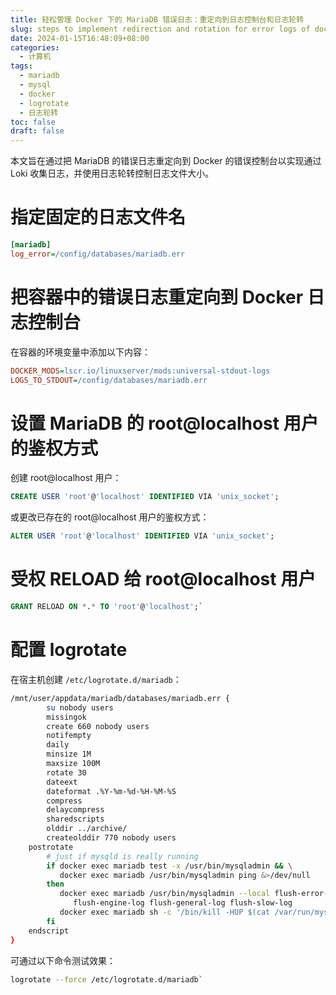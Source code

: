 ```yaml
---
title: 轻松管理 Docker 下的 MariaDB 错误日志：重定向到日志控制台和日志轮转
slug: steps to implement redirection and rotation for error logs of docker deployed mariadb
date: 2024-01-15T16:48:09+08:00
categories:
  - 计算机
tags:
  - mariadb
  - mysql
  - docker
  - logrotate
  - 日志轮转
toc: false
draft: false
---
```


本文旨在通过把 MariaDB 的错误日志重定向到 Docker 的错误控制台以实现通过 Loki 收集日志，并使用日志轮转控制日志文件大小。

# 指定固定的日志文件名

```ini
[mariadb]
log_error=/config/databases/mariadb.err
```

# 把容器中的错误日志重定向到 Docker 日志控制台

在容器的环境变量中添加以下内容：
```ini
DOCKER_MODS=lscr.io/linuxserver/mods:universal-stdout-logs
LOGS_TO_STDOUT=/config/databases/mariadb.err
```

# 设置 MariaDB 的 root@localhost 用户的鉴权方式

创建 root@localhost 用户：

```sql
CREATE USER 'root'@'localhost' IDENTIFIED VIA 'unix_socket';
```

或更改已存在的 root@localhost 用户的鉴权方式：

```sql
ALTER USER 'root'@'localhost' IDENTIFIED VIA 'unix_socket';
```

# 受权 RELOAD 给 root@localhost 用户

```sql
GRANT RELOAD ON *.* TO 'root'@'localhost';`
```

# 配置 logrotate

在宿主机创建 `/etc/logrotate.d/mariadb`：

```bash
/mnt/user/appdata/mariadb/databases/mariadb.err {
        su nobody users
        missingok
        create 660 nobody users
        notifempty
        daily
        minsize 1M
        maxsize 100M
        rotate 30
        dateext
        dateformat .%Y-%m-%d-%H-%M-%S
        compress
        delaycompress
        sharedscripts 
        olddir ../archive/
        createolddir 770 nobody users
    postrotate
        # just if mysqld is really running
        if docker exec mariadb test -x /usr/bin/mysqladmin && \
           docker exec mariadb /usr/bin/mysqladmin ping &>/dev/null
        then
           docker exec mariadb /usr/bin/mysqladmin --local flush-error-log \
              flush-engine-log flush-general-log flush-slow-log
           docker exec mariadb sh -c '/bin/kill -HUP $(cat /var/run/mysqld/mysqld.pid)'
        fi
    endscript
}
```

可通过以下命令测试效果：

```bash
logrotate --force /etc/logrotate.d/mariadb`
```
